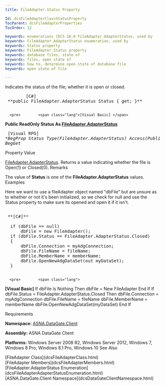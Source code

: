 ```yaml
---
title: FileAdapter.Status Property

Id: dcsFileAdapterClassStatusProperty
TocParent: dcsFileAdapterProperties
TocOrder: 12

keywords: enumerations [DCS 16.0 FileAdapter.AdapterStatus, used by
keywords: FileAdapter.AdapterStatus enumeration, used by
keywords: Status property
keywords: FileAdapter.Status property
keywords: database files, state of
keywords: files, open state of
keywords: how to, determine open state of database file
keywords: open state of file

---
```


<span>Indicates the status of the file; whether it is open or closed. </span> 
<pre>        <span class="lang">[C#]</span>
 **public FileAdapter.AdapterStatus Status { get; }** 
      </pre>
      <pre>        <span class="lang">[Visual Basic] </span>
 **Public ReadOnly Status As [FileAdapter.AdapterStatus](dcsFileAdapterAdapterStatusEnumeration.html)** 
      </pre>
      <pre class="prettyprint">
        <span class="lang">[Visual RPG]</span>
 **BegProp Status Type(FileAdapter.AdapterStatus) Access(*Public)
   BegGet** 
      </pre>

Property Value

[FileAdapter.AdapterStatus](dcsFileAdapterAdapterStatusEnumeration.html). Returns a value indicating whether the file is Open(1) or Closed(0).
Remarks

The value of **Status** is one of the **FileAdapter.AdapterStatus** values.
Examples

Here we want to use a fileAdapter object named "dbFile" but are unsure as to whether or not it's been initialized, so we check for null and use the Status property to make sure its opened and open it if it isn't.
<pre>        <span class="lang">
 **[C#]** 
        </span>
  if (dbFile == null)
      dbFile = new FileAdapter();
  if (dbFile.Status == FileAdapter.AdapterStatus.Closed)
  {
      dbFile.Connection = myAdgConnection;
      dbFile.FileName = fileName;
      dbFile.MemberName = memberName;
      dbFile.OpenNewAdgDataSet(out myDataSet);
  }
  </pre>
      <pre>        <span class="lang">
 **[Visual Basic]** 
        </span>
  If dbFile Is Nothing Then
      dbFile = New FileAdapter
  End If
  If dbFile.Status = FileAdapter.AdapterStatus.Closed Then
      dbFile.Connection = myAdgConnection
      dbFile.FileName = fileName
      dbFile.MemberName = memberName
      dbFile.OpenNewAdgDataSet(myDataSet)
  End If
</pre>

Requirements

**Namespace:** [ASNA.DataGate.Client](dcsDataGateClientNamespace.html) 

**Assembly:** ASNA DataGate Client

**Platforms:** Windows Server 2008 R2, Windows Server 2012, Windows 7, Windows 8 Pro, Windows 8.1 Pro, Windows 10
See Also

<dl />
      [FileAdapter Class](dcsFileAdapterClass.html)
      <br />
      [FileAdapter Members](dcsFileAdapterMembers.html)
      <br />
      [FileAdapter.AdapterStatus 
					Enumeration](dcsFileAdapterAdapterStatusEnumeration.html)
      <br />
      [ASNA.DataGate.Client 
					Namespace](dcsDataGateClientNamespace.html)  

